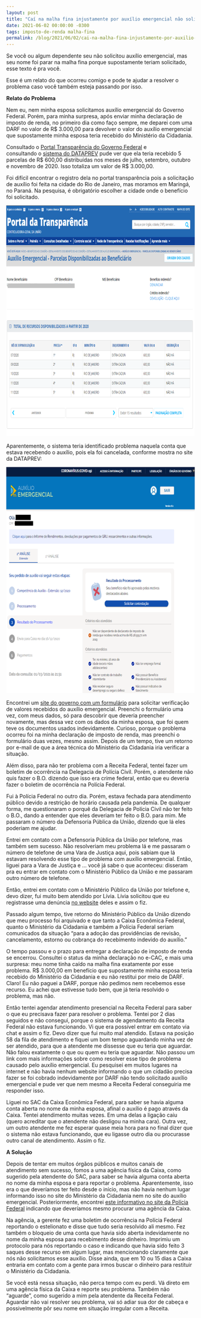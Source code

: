 ```yaml
---
layout: post
title: "Caí na malha fina injustamente por auxílio emergencial não solicitado"
date: 2021-06-02 00:00:00 -0300
tags: imposto-de-renda malha-fina
permalink: /blog/2021/06/02/cai-na-malha-fina-injustamente-por-auxilio-emergencial-nao-solicitado/
---
```


<p>Se você ou algum dependente seu não solicitou auxílio emergencial, mas seu nome foi parar na malha fina porque supostamente teriam solicitado, esse texto é pra você.</p>
<p>Esse é um relato do que ocorreu comigo e pode te ajudar a resolver o problema caso você também esteja passando por isso.</p>
<p><strong>Relato do Problema</strong></p>
<p>Nem eu, nem minha esposa solicitamos auxílio emergencial do Governo Federal. Porém, para minha surpresa, após enviar minha declaração de imposto de renda, no primeiro dia como faço sempre, me deparei com uma DARF no valor de R$ 3.000,00 para devolver o valor do auxílio emergencial que supostamente minha esposa teria recebido do Ministério da Cidadania.</p>
<p>Consultado o <a href="http://www.portaltransparencia.gov.br/beneficios/auxilio-emergencial" target="_blank">Portal Transparência do Governo Federal</a> e<br>
consultando o <a href="https://consultaauxilio.dataprev.gov.br/consulta" target="_blank">sistema do DATAPREV</a> pude ver que ela teria recebido 5 parcelas de R$ 600,00 distribuídas nos meses de julho, setembro, outubro e novembro de 2020. Isso totaliza um valor de R$ 3.000,00.</p>
<p>Foi difícil encontrar o registro dela no portal transparência pois a solicitação de auxílio foi feita na cidade do Rio de Janeiro, mas moramos em Maringá, no Paraná. Na pesquisa, é obrigatório escolher a cidade onde o benefício foi solicitado.</p>
<p><img loading="lazy" src="/imagens/portal-transparencia.png" alt="" width="100%" height="615"></p>
<p>Aparentemente, o sistema teria identificado problema naquela conta que estava recebendo o auxílio, pois ela foi cancelada, conforme mostra no site da DATAPREV:</p>
<p><img loading="lazy" src="/imagens/dataprev.png" alt="" width="100%" height="602"></p>
<p>Encontrei um <a href="https://www.gov.br/pt-br/servicos/solicitar-verificacao-dos-valores-recebidos-do-auxilioemergencial-para-efeitos-de-declaracao-de-ajuste-anual-de-imposto-de-renda" rel="noopener" target="_blank">site do governo com um formulário</a> para solicitar verificação de valores recebidos do auxílio emergencial. Preenchi o formulário uma vez, com meus dados, só para descobrir que deveria preencher novamente, mas dessa vez com os dados da minha esposa,  que foi quem teve os documentos usados indevidamente. Curioso, porque o problema ocorreu foi na minha declaração de imposto de renda, mas preenchi o formulário duas vezes, mesmo assim. Depois de um tempo, tive um retorno por e-mail de que a área técnica do Ministério da Cidadania iria verificar a situação.</p>
<p>Além disso, para não ter problema com a Receita Federal, tentei fazer um boletim de ocorrência na Delegacia de Polícia Civil. Porém, o atendente não quis fazer o B.O. dizendo que isso era crime federal, então que eu deveria fazer o boletim de ocorrência na Polícia Federal.</p>
<p>Fui à Polícia Federal no outro dia. Porém, estava fechada para atendimento público devido a restrição de horário causada pela pandemia. De qualquer forma, me questionaram o porquê da Delegacia de Polícia Civil não ter feito o B.O., dando a entender que eles deveriam ter feito o B.O. para mim. Me passaram o número da Defensoria Pública da União, dizendo que lá eles poderiam me ajudar.</p>
<p>Entrei em contato com a Defensoria Pública da União por telefone, mas também sem sucesso. Não resolveriam meu problema lá e me passaram o número de telefone de uma Vara de Justiça aqui, pois sabiam que lá estavam resolvendo esse tipo de problema com auxílio emergencial. Então, liguei para a Vara de Justiça e … você já sabe o que aconteceu: disseram pra eu entrar em contato com o Ministério Público da União e me passaram outro número de telefone.</p>
<p>Então, entrei em contato com o Ministério Público da União por telefone e, devo dizer, fui muito bem atendido por Lívia. Lívia solicitou que eu registrasse uma denúncia <a href="http://www.contecomagente.mpf.mp.br" rel="noopener" target="_blank">no website</a> deles e assim o fiz.</p>
<p>Passado algum tempo, tive retorno do Ministério Público da União dizendo que meu processo foi arquivado e que tanto a Caixa Econômica Federal, quanto o Ministério da Cidadania e também a Polícia Federal seriam comunicados da situação “para a adoção das providências de revisão, cancelamento, estorno ou cobrança do recebimento indevido do auxílio.”</p>
<p>O tempo passou e o prazo para entregar a declaração de imposto de renda se encerrou. Consultei o status da minha declaração no e-CAC, e mais uma surpresa: meu nome tinha caído na malha fina exatamente por esse problema. R$ 3.000,00 em benefício que supostamente minha esposa teria recebido do Ministério da Cidadania e eu não restitui por meio de DARF. Claro! Eu não paguei a DARF, porque não pedimos nem recebemos esse recurso. Eu achei que estivesse tudo bem, que já teria resolvido o problema, mas não.</p>
<p>Então tentei agendar atendimento presencial na Receita Federal para saber o que eu precisava fazer para resolver o problema. Tentei por 2 dias seguidos e não consegui, porque o sistema de agendamento da Receita Federal não estava funcionando. Vi que era possível entrar em contato via chat e assim o fiz. Devo dizer que fui muito mal atendido. Estava na posição 58 da fila de atendimento e fiquei um bom tempo aguardando minha vez de ser atendido, para que a atendente me dissesse que eu teria que aguardar. Não falou exatamente o que ou quem eu teria que aguardar. Não passou um link com mais informações sobre como resolver esse tipo de problema causado pelo auxílio emergencial. Eu pesquisei em muitos lugares na internet e não havia nenhum website informando o que um cidadão precisa fazer se foi cobrado indevidamente por DARF não tendo solicitado auxílio emergencial e pude ver que nem mesmo a Receita Federal conseguiria me responder isso.</p>
<p>Liguei no SAC da Caixa Econômica Federal, para saber se havia alguma conta aberta no nome da minha esposa, afinal o auxílio é pago através da Caixa. Tentei atendimento muitas vezes. Em uma delas a ligação caiu (quero acreditar  que o atendente não desligou na minha cara). Outra vez, um outro atendente me fez esperar quase meia hora para no final dizer que o sistema não estava funcionando, que eu ligasse outro dia ou procurasse outro canal de atendimento. Assim o fiz.</p>
<p><strong>A Solução</strong></p>
<p>Depois de tentar em muitos órgãos públicos e muitos canais de atendimento sem sucesso, fomos a uma agência física da Caixa, como sugerido pela atendente do SAC, para saber se havia alguma conta aberta no nome da minha esposa e para reportar o problema. Aparentemente, isso era o que deveríamos ter feito desde o início, mas não havia nenhum lugar informando isso no site do Ministério da Cidadania nem no site do auxílio emergencial. Posteriormente, encontrei <a href="http://www.pf.gov.br/imprensa/noticias/2020/06-noticias-de-junho-de-2020/informacoes-sobre-denuncias-de-fraudes-no-auxilio-emergencial" rel="noopener" target="_blank">este informativo no site da Polícia Federal</a> indicando que deveríamos mesmo procurar uma agência da Caixa.</p>
<p>Na agência, a gerente fez uma boletim de ocorrência na Polícia Federal reportando o estelionato e disse que tudo seria resolvido ali mesmo. Fez também o bloqueio de uma conta que havia sido aberta indevidamente no nome da minha esposa para recebimento desse dinheiro. Imprimiu um protocolo para nós reportando o caso e indicando que havia sido feito 3 saques desse recurso em algum lugar, mas mencionando claramente que nós não solicitamos esse auxílio. Disse ainda, que em  10 ou 15 dias a Caixa entraria em contato com a gente para irmos buscar o dinheiro para restituir o Ministério da Cidadania.</p>
<p>Se você está nessa situação, não perca tempo com eu perdi. Vá direto em uma agência física da Caixa e reporte seu problema. Também não “aguarde”, como sugerido a mim pela atendente da Receita Federal. Aguardar não vai resolver seu problema, vai só adiar sua dor de cabeça e possivelmente pôr seu nome em situação irregular com a Receita.</p>